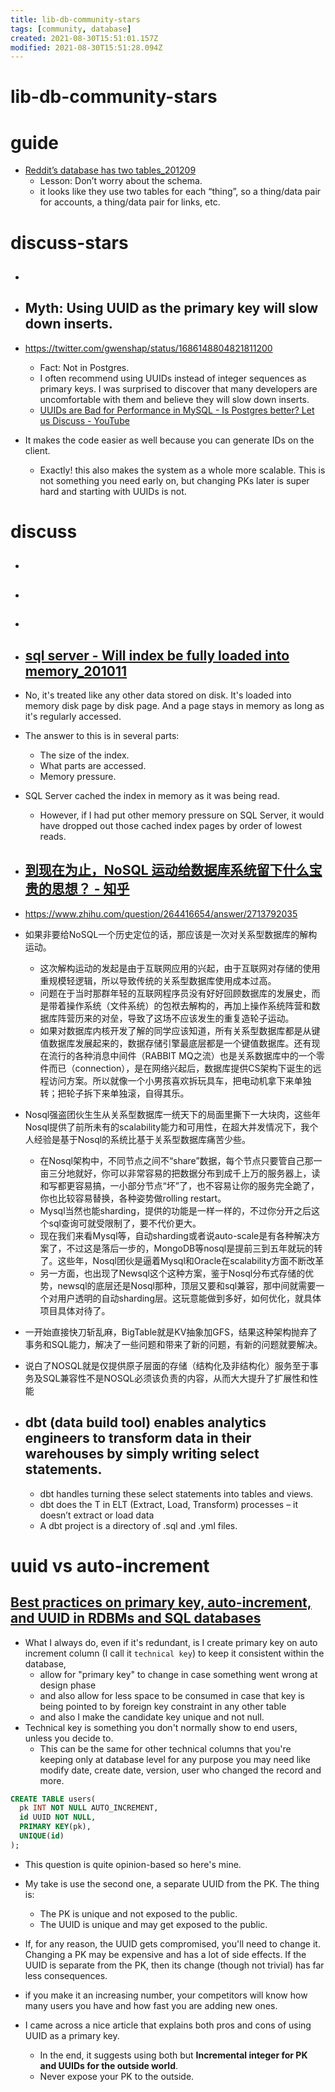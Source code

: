 ```yaml
---
title: lib-db-community-stars
tags: [community, database]
created: 2021-08-30T15:51:01.157Z
modified: 2021-08-30T15:51:28.094Z
---
```


# lib-db-community-stars

# guide

- [Reddit’s database has two tables_201209](https://kevin.burke.dev/kevin/reddits-database-has-two-tables/)
  - Lesson: Don’t worry about the schema.
  - it looks like they use two tables for each “thing”, so a thing/data pair for accounts, a thing/data pair for links, etc.
# discuss-stars
- ## 

- ## Myth: Using UUID as the primary key will slow down inserts. 
- https://twitter.com/gwenshap/status/1686148804821811200
  - Fact: Not in Postgres.
  - I often recommend using UUIDs instead of integer sequences as primary keys. I was surprised to discover that many developers are uncomfortable with them and believe they will slow down inserts. 
  - [UUIDs are Bad for Performance in MySQL - Is Postgres better? Let us Discuss - YouTube](https://www.youtube.com/watch?v=Y5mWz4vK10A)
- It makes the code easier as well because you can generate IDs on the client.
  - Exactly! this also makes the system as a whole more scalable. This is not something you need early on, but changing PKs later is super hard and starting with UUIDs is not.

# discuss
- ## 

- ## 

- ## 

- ## [sql server - Will index be fully loaded into memory_201011](https://stackoverflow.com/questions/4296027/will-index-be-fully-loaded-into-memory)
- No, it's treated like any other data stored on disk. It's loaded into memory disk page by disk page. And a page stays in memory as long as it's regularly accessed.

- The answer to this is in several parts:
  - The size of the index.
  - What parts are accessed.
  - Memory pressure.
- SQL Server cached the index in memory as it was being read.
  - However, if I had put other memory pressure on SQL Server, it would have dropped out those cached index pages by order of lowest reads.

- ## [到现在为止，NoSQL 运动给数据库系统留下什么宝贵的思想？ - 知乎](https://www.zhihu.com/question/264416654/answers/updated)
- https://www.zhihu.com/question/264416654/answer/2713792035
- 如果非要给NoSQL一个历史定位的话，那应该是一次对关系型数据库的解构运动。
  - 这次解构运动的发起是由于互联网应用的兴起，由于互联网对存储的使用重规模轻逻辑，所以导致传统的关系型数据库使用成本过高。
  - 问题在于当时那群年轻的互联网程序员没有好好回顾数据库的发展史，而是带着操作系统（文件系统）的包袱去解构的，再加上操作系统阵营和数据库阵营历来的对垒，导致了这场不应该发生的重复造轮子运动。 
  - 如果对数据库内核开发了解的同学应该知道，所有关系型数据库都是从键值数据库发展起来的，数据存储引擎最底层都是一个键值数据库。还有现在流行的各种消息中间件（RABBIT MQ之流）也是关系数据库中的一个零件而已（connection），是在网络兴起后，数据库提供CS架构下诞生的远程访问方案。所以就像一个小男孩喜欢拆玩具车，把电动机拿下来单独转；把轮子拆下来单独滚，自得其乐。

- Nosql强盗团伙生生从关系型数据库一统天下的局面里撕下一大块肉，这些年Nosql提供了前所未有的scalability能力和可用性，在超大并发情况下，我个人经验是基于Nosql的系统比基于关系型数据库痛苦少些。
  - 在Nosql架构中，不同节点之间不“share”数据，每个节点只要管自己那一亩三分地就好，你可以非常容易的把数据分布到成千上万的服务器上，读和写都更容易搞，一小部分节点“坏”了，也不容易让你的服务完全跪了，你也比较容易替换，各种姿势做rolling restart。
  - Mysql当然也能sharding，提供的功能是一样一样的，不过你分开之后这个sql查询可就受限制了，要不代价更大。
  - 现在我们来看Mysql等，自动sharding或者说auto-scale是有各种解决方案了，不过这是落后一步的，MongoDB等nosql是提前三到五年就玩的转了。这些年，Nosql团伙是逼着Mysql和Oracle在scalability方面不断改革
  - 另一方面，也出现了Newsql这个这种方案，鉴于Nosql分布式存储的优势，newsql的底层还是Nosql那种，顶层又要和sql兼容，那中间就需要一个对用户透明的自动sharding层。这玩意能做到多好，如何优化，就具体项目具体对待了。

- 一开始直接快刀斩乱麻，BigTable就是KV抽象加GFS，结果这种架构抛弃了事务和SQL能力，解决了一些问题和带来了新的问题，有新的问题就要解决。

- 说白了NOSQL就是仅提供原子层面的存储（结构化及非结构化）服务至于事务及SQL兼容性不是NOSQL必须该负责的内容，从而大大提升了扩展性和性能
- ## dbt (data build tool) enables analytics engineers to transform data in their warehouses by simply writing select statements. 
  - dbt handles turning these select statements into tables and views.
  - dbt does the T in ELT (Extract, Load, Transform) processes – it doesn’t extract or load data
  - A dbt project is a directory of .sql and .yml files. 

# uuid vs auto-increment

## [Best practices on primary key, auto-increment, and UUID in RDBMs and SQL databases](https://stackoverflow.com/questions/52414414)

- What I always do, even if it's redundant, is I create primary key on auto increment column (I call it `technical key`) to keep it consistent within the database, 
  - allow for "primary key" to change in case something went wrong at design phase 
  - and also allow for less space to be consumed in case that key is being pointed to by foreign key constraint in any other table 
  - and also I make the candidate key unique and not null.
- Technical key is something you don't normally show to end users, unless you decide to. 
  - This can be the same for other technical columns that you're keeping only at database level for any purpose you may need like modify date, create date, version, user who changed the record and more.

```SQL
CREATE TABLE users(
  pk INT NOT NULL AUTO_INCREMENT,
  id UUID NOT NULL,
  PRIMARY KEY(pk),
  UNIQUE(id)
);
```

- This question is quite opinion-based so here's mine.
- My take is use the second one, a separate UUID from the PK. The thing is:
  - The PK is unique and not exposed to the public.
  - The UUID is unique and may get exposed to the public.
- If, for any reason, the UUID gets compromised, you'll need to change it. Changing a PK may be expensive and has a lot of side effects. If the UUID is separate from the PK, then its change (though not trivial) has far less consequences.

- if you make it an increasing number, your competitors will know how many users you have and how fast you are adding new ones.

- I came across a nice article that explains both pros and cons of using UUID as a primary key. 
  - In the end, it suggests using both but **Incremental integer for PK and UUIDs for the outside world**. 
  - Never expose your PK to the outside.

